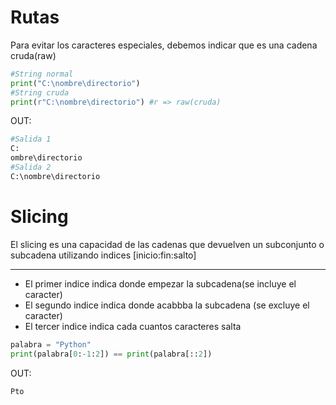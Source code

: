 # Rutas

Para evitar los caracteres especiales, debemos indicar que es una cadena cruda(raw)

```python
#String normal
print("C:\nombre\directorio")
#String cruda
print(r"C:\nombre\directorio") #r => raw(cruda)
```

OUT:
```bash
#Salida 1
C:
ombre\directorio
#Salida 2
C:\nombre\directorio
```
# Slicing

El slicing es una capacidad de las cadenas que devuelven un subconjunto o subcadena utilizando indices [inicio:fin:salto]

---------------
* El primer indice indica donde empezar la subcadena(se incluye el caracter)
* El segundo indice indica donde acabbba la subcadena (se excluye el caracter)
* El tercer indice indica cada cuantos caracteres salta

```python
palabra = "Python"
print(palabra[0:-1:2]) == print(palabra[::2])
```

OUT:
```bash
Pto
```
